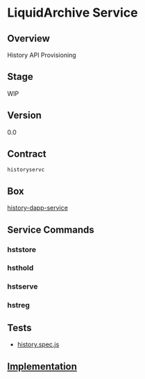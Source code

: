 LiquidArchive Service
=================

## Overview
History API Provisioning

## Stage
WIP

## Version
0.0

## Contract

```historyservc```

## Box
[history-dapp-service](../../developers/boxes/history-dapp-service)

## Service Commands
### hststore
### hsthold
### hstserve
### hstreg
## Tests 
* [history.spec.js](https://github.com/liquidapps-io/zeus-sdk/tree/master/boxes/groups/services/history-dapp-service/test/history.spec.js)
## [Implementation](https://github.com/liquidapps-io/zeus-sdk/tree/master/boxes/groups/services/history-dapp-service/contracts/eos/dappservices/_history_impl.hpp)

